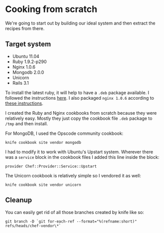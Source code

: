 Cooking from scratch
====================

We're going to start out by building our ideal system and then extract
the recipes from there.

Target system
-------------
* Ubuntu 11.04
* Ruby 1.9.2-p290
* Nginx 1.0.6
* Mongodb 2.0.0
* Unicorn
* Rails 3.1

To install the latest ruby, it will help to have a `.deb` package
available. I followed the instructions
[here](http://threebrothers.org/brendan/blog/ruby-1-9-2-on-ubuntu-11-04/). I
also packaged `nginx 1.0.6` according to [these instructions](http://ubuntuforums.org/showthread.php?t=1105902).

I created the Ruby and Nginx cookbooks from scratch because they were
relatively easy. Mostly they just copy the cookbook file `.deb`
package to `/tmp` and then install.

For MongoDB, I used the Opscode community cookbook:

    knife cookbook site vendor mongodb

I had to modify it to work with Ubuntu's Upstart system. Wherever
there was a `service` block in the cookbook files I added this line
inside the block:

    provider Chef::Provider::Service::Upstart

The Unicorn cookbook is relatively simple so I vendored it as well:

    knife cookbook site vendor unicorn


Cleanup
-------
You can easily get rid of all those branches created by knife like so:

    git branch -D `git for-each-ref --format="%(refname:short)" refs/heads/chef-vendor\*`



